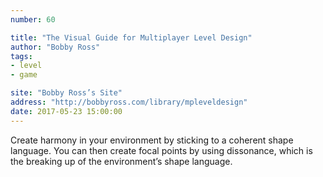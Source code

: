 ```yaml
---
number: 60

title: "The Visual Guide for Multiplayer Level Design"
author: "Bobby Ross"
tags:
- level
- game

site: "Bobby Ross’s Site"
address: "http://bobbyross.com/library/mpleveldesign"
date: 2017-05-23 15:00:00
---
```


Create harmony in your environment by sticking to a coherent shape language. You can then create focal points by using dissonance, which is the breaking up of the environment’s shape language.
